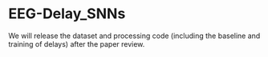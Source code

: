 # EEG-Delay_SNNs
We will release the dataset and processing code (including the baseline and training of delays) after the paper review.

